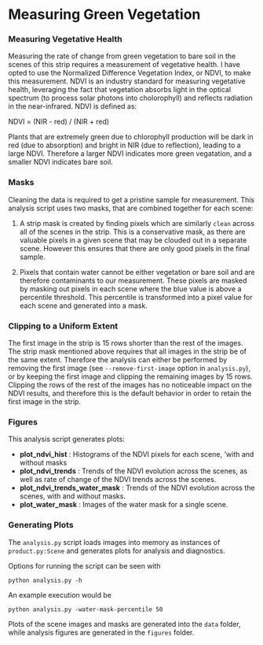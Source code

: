 # Measuring Green Vegetation

### Measuring Vegetative Health
Measuring the rate of change from green vegetation to bare soil
in the scenes of this strip requires a measurement of vegetative health.
I have opted to use the Normalized Difference Vegetation Index, or NDVI,
to make this measurement. NDVI is an industry standard for measuring
vegetative health, leveraging the fact that vegetation absorbs light in the
optical spectrum (to process solar photons into cholorophyll) and reflects
radiation in the near-infrared. NDVI is defined as:

NDVI = (NIR - red) / (NIR + red)

Plants that are extremely green due to chlorophyll production will be
dark in red (due to absorption) and bright in NIR (due to reflection),
leading to a large NDVI. Therefore a larger NDVI indicates more green
vegatation, and a smaller NDVI indicates bare soil.

### Masks
Cleaning the data is required to get a pristine sample for measurement. This
analysis script uses two masks, that are combined together for each scene:

1. A strip mask is created by finding pixels which are similarly `clean`
       across all of the scenes in the strip. This is a conservative mask, as
       there are valuable pixels in a given scene that may  be clouded out in a
       separate scene. However this ensures that there are only good pixels in
       the final sample.

2. Pixels that contain water cannot be either vegetation or bare soil and
       are therefore contaminants to our measurement. These pixels are masked
       by masking out pixels in each scene where the blue value is above
       a percentile threshold. This percentile is transformed into a pixel
       value for each scene and generated into a mask.

### Clipping to a Uniform Extent

The first image in the strip is 15 rows shorter than the rest of the images. 
The strip mask mentioned above requires that all images in the strip be of 
the same extent. Therefore the analysis can either be performed by removing 
the first image (see `--remove-first-image` option in `analysis.py`), or 
by keeping the first image and clipping the remaining images by 15 rows. 
Clipping the rows of the rest of the images has no noticeable impact on the 
NDVI results, and therefore this is the default behavior in order to retain 
the first image in the strip.

### Figures
This analysis script generates plots:
- **plot_ndvi_hist** : Histograms of the NDVI pixels for each scene, 
'with and without masks
- **plot_ndvi_trends** : Trends of the NDVI evolution across the scenes, 
as well as rate of change of the NDVI trends across the scenes.
- **plot_ndvi_trends_water_mask** : Trends of the NDVI evolution across 
the scenes, with and without masks.
- **plot_water_mask** : Images of the water mask for a single scene.

### Generating Plots

The `analysis.py` script loads images into memory as instances of 
`product.py:Scene` and generates plots for analysis and diagnostics.

Options for running the script can be seen with

    python analysis.py -h
    
An example execution would be

    python analysis.py -water-mask-percentile 50
    
Plots of the scene images and masks are generated into the `data` folder, 
while analysis figures are generated in the `figures` folder.
   